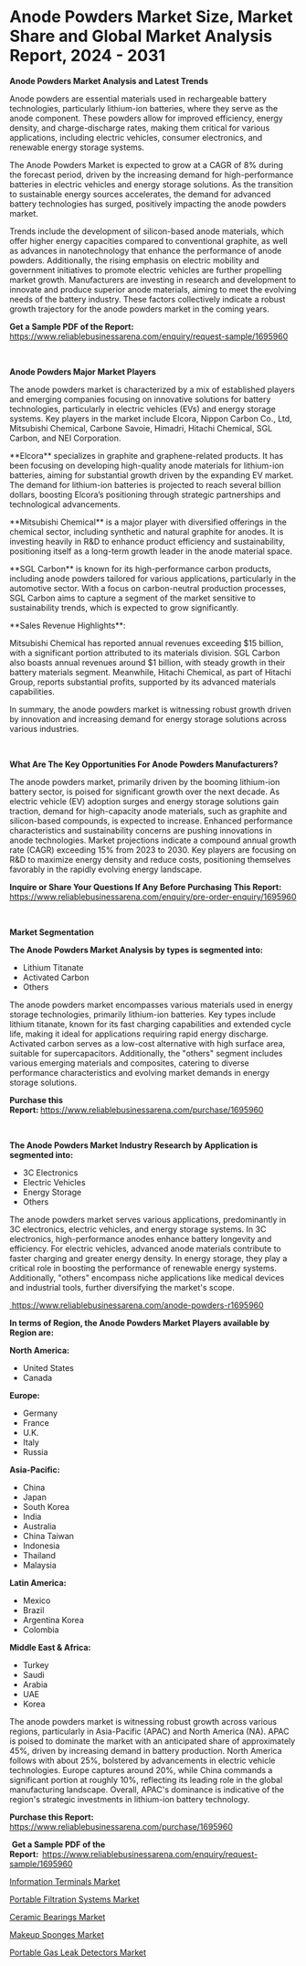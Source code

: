<p><h1>Anode Powders Market Size, Market Share and Global Market Analysis Report, 2024 - 2031</h1></p><p><strong>Anode Powders Market Analysis and Latest Trends</strong></p>
<p><p>Anode powders are essential materials used in rechargeable battery technologies, particularly lithium-ion batteries, where they serve as the anode component. These powders allow for improved efficiency, energy density, and charge-discharge rates, making them critical for various applications, including electric vehicles, consumer electronics, and renewable energy storage systems. </p><p>The Anode Powders Market is expected to grow at a CAGR of 8% during the forecast period, driven by the increasing demand for high-performance batteries in electric vehicles and energy storage solutions. As the transition to sustainable energy sources accelerates, the demand for advanced battery technologies has surged, positively impacting the anode powders market.</p><p>Trends include the development of silicon-based anode materials, which offer higher energy capacities compared to conventional graphite, as well as advances in nanotechnology that enhance the performance of anode powders. Additionally, the rising emphasis on electric mobility and government initiatives to promote electric vehicles are further propelling market growth. Manufacturers are investing in research and development to innovate and produce superior anode materials, aiming to meet the evolving needs of the battery industry. These factors collectively indicate a robust growth trajectory for the anode powders market in the coming years.</p></p>
<p><strong>Get a Sample PDF of the Report:&nbsp;</strong> <a href="https://www.reliablebusinessarena.com/enquiry/request-sample/1695960?utm_campaign=1399&utm_medium=2&utm_source=Github&utm_content=ia&utm_term=19102024&utm_id=anode-powders">https://www.reliablebusinessarena.com/enquiry/request-sample/1695960</a></p>
<p>&nbsp;</p>
<p><strong>Anode Powders Major Market Players</strong></p>
<p><p>The anode powders market is characterized by a mix of established players and emerging companies focusing on innovative solutions for battery technologies, particularly in electric vehicles (EVs) and energy storage systems. Key players in the market include Elcora, Nippon Carbon Co., Ltd, Mitsubishi Chemical, Carbone Savoie, Himadri, Hitachi Chemical, SGL Carbon, and NEI Corporation.</p><p>**Elcora** specializes in graphite and graphene-related products. It has been focusing on developing high-quality anode materials for lithium-ion batteries, aiming for substantial growth driven by the expanding EV market. The demand for lithium-ion batteries is projected to reach several billion dollars, boosting Elcora’s positioning through strategic partnerships and technological advancements.</p><p>**Mitsubishi Chemical** is a major player with diversified offerings in the chemical sector, including synthetic and natural graphite for anodes. It is investing heavily in R&D to enhance product efficiency and sustainability, positioning itself as a long-term growth leader in the anode material space.</p><p>**SGL Carbon** is known for its high-performance carbon products, including anode powders tailored for various applications, particularly in the automotive sector. With a focus on carbon-neutral production processes, SGL Carbon aims to capture a segment of the market sensitive to sustainability trends, which is expected to grow significantly.</p><p>**Sales Revenue Highlights**:</p><p>Mitsubishi Chemical has reported annual revenues exceeding $15 billion, with a significant portion attributed to its materials division. SGL Carbon also boasts annual revenues around $1 billion, with steady growth in their battery materials segment. Meanwhile, Hitachi Chemical, as part of Hitachi Group, reports substantial profits, supported by its advanced materials capabilities.</p><p>In summary, the anode powders market is witnessing robust growth driven by innovation and increasing demand for energy storage solutions across various industries.</p></p>
<p>&nbsp;</p>
<p><strong>What Are The Key Opportunities For Anode Powders Manufacturers?</strong></p>
<p><p>The anode powders market, primarily driven by the booming lithium-ion battery sector, is poised for significant growth over the next decade. As electric vehicle (EV) adoption surges and energy storage solutions gain traction, demand for high-capacity anode materials, such as graphite and silicon-based compounds, is expected to increase. Enhanced performance characteristics and sustainability concerns are pushing innovations in anode technologies. Market projections indicate a compound annual growth rate (CAGR) exceeding 15% from 2023 to 2030. Key players are focusing on R&D to maximize energy density and reduce costs, positioning themselves favorably in the rapidly evolving energy landscape.</p></p>
<p><strong>Inquire or Share Your Questions If Any Before Purchasing This Report:</strong> <a href="https://www.reliablebusinessarena.com/enquiry/pre-order-enquiry/1695960?utm_campaign=1399&utm_medium=2&utm_source=Github&utm_content=ia&utm_term=19102024&utm_id=anode-powders">https://www.reliablebusinessarena.com/enquiry/pre-order-enquiry/1695960</a></p>
<p>&nbsp;</p>
<p><strong>Market Segmentation</strong></p>
<p><strong>The Anode Powders Market Analysis by types is segmented into:</strong></p>
<p><ul><li>Lithium Titanate</li><li>Activated Carbon</li><li>Others</li></ul></p>
<p><p>The anode powders market encompasses various materials used in energy storage technologies, primarily lithium-ion batteries. Key types include lithium titanate, known for its fast charging capabilities and extended cycle life, making it ideal for applications requiring rapid energy discharge. Activated carbon serves as a low-cost alternative with high surface area, suitable for supercapacitors. Additionally, the "others" segment includes various emerging materials and composites, catering to diverse performance characteristics and evolving market demands in energy storage solutions.</p></p>
<p><strong>Purchase this Report:&nbsp;</strong><a href="https://www.reliablebusinessarena.com/purchase/1695960?utm_campaign=1399&utm_medium=2&utm_source=Github&utm_content=ia&utm_term=19102024&utm_id=anode-powders">https://www.reliablebusinessarena.com/purchase/1695960</a></p>
<p>&nbsp;</p>
<p><strong>The Anode Powders Market Industry Research by Application is segmented into:</strong></p>
<p><ul><li>3C Electronics</li><li>Electric Vehicles</li><li>Energy Storage</li><li>Others</li></ul></p>
<p><p>The anode powders market serves various applications, predominantly in 3C electronics, electric vehicles, and energy storage systems. In 3C electronics, high-performance anodes enhance battery longevity and efficiency. For electric vehicles, advanced anode materials contribute to faster charging and greater energy density. In energy storage, they play a critical role in boosting the performance of renewable energy systems. Additionally, "others" encompass niche applications like medical devices and industrial tools, further diversifying the market's scope.</p></p>
<p><a href="https://www.reliablebusinessarena.com/anode-powders-r1695960?utm_campaign=1399&utm_medium=2&utm_source=Github&utm_content=ia&utm_term=19102024&utm_id=anode-powders">&nbsp;https://www.reliablebusinessarena.com/anode-powders-r1695960</a></p>
<p><strong>In terms of Region, the Anode Powders Market Players available by Region are:</strong></p>
<p>
    <p> <strong> North America: </strong>
        <ul>
            <li>United States</li>
            <li>Canada</li>
        </ul>
        </p> 
    <p> <strong> Europe: </strong>
        <ul>
            <li>Germany</li>
            <li>France</li>
            <li>U.K.</li>
            <li>Italy</li>
            <li>Russia</li>
        </ul>
        </p> 
    <p> <strong> Asia-Pacific: </strong>
        <ul>
            <li>China</li>
            <li>Japan</li>
            <li>South Korea</li>
            <li>India</li>
            <li>Australia</li>
            <li>China Taiwan</li>
            <li>Indonesia</li>
            <li>Thailand</li>
            <li>Malaysia</li>
        </ul>
        </p> 
    <p> <strong> Latin America: </strong>
        <ul>
            <li>Mexico</li>
            <li>Brazil</li>
            <li>Argentina Korea</li>
            <li>Colombia</li>
        </ul>
        </p> 
    <p> <strong> Middle East & Africa: </strong>
        <ul>
            <li>Turkey</li>
            <li>Saudi</li>
            <li>Arabia</li>
            <li>UAE</li>
            <li>Korea</li>
        </ul>
    </p>
    </p>
<p><p>The anode powders market is witnessing robust growth across various regions, particularly in Asia-Pacific (APAC) and North America (NA). APAC is poised to dominate the market with an anticipated share of approximately 45%, driven by increasing demand in battery production. North America follows with about 25%, bolstered by advancements in electric vehicle technologies. Europe captures around 20%, while China commands a significant portion at roughly 10%, reflecting its leading role in the global manufacturing landscape. Overall, APAC's dominance is indicative of the region's strategic investments in lithium-ion battery technology.</p></p>
<p><strong>Purchase this Report: </strong><a href="https://www.reliablebusinessarena.com/purchase/1695960?utm_campaign=1399&utm_medium=2&utm_source=Github&utm_content=ia&utm_term=19102024&utm_id=anode-powders">https://www.reliablebusinessarena.com/purchase/1695960</a></p>
<p>&nbsp;<strong>Get a Sample PDF of the Report:&nbsp;&nbsp;</strong><a href="https://www.reliablebusinessarena.com/enquiry/request-sample/1695960?utm_campaign=1399&utm_medium=2&utm_source=Github&utm_content=ia&utm_term=19102024&utm_id=anode-powders">https://www.reliablebusinessarena.com/enquiry/request-sample/1695960</a></p>
<p><strong></strong></p>
<p><p><a href="https://issuu.com/reportprime-2/docs/information-terminals-market-size-2_17c3cda62f1017?utm_campaign=1399&utm_medium=2&utm_source=Github&utm_content=ia&utm_term=19102024&utm_id=anode-powders">Information Terminals Market</a></p><p><a href="https://www.linkedin.com/pulse/global-portable-filtration-systems-market-trends-innovations-h0pdc?utm_campaign=1399&utm_medium=2&utm_source=Github&utm_content=ia&utm_term=19102024&utm_id=anode-powders">Portable Filtration Systems Market</a></p><p><a href="https://www.linkedin.com/pulse/regulatory-landscape-its-influence-global-ceramic-bearings-market-xkogc?utm_campaign=1399&utm_medium=2&utm_source=Github&utm_content=ia&utm_term=19102024&utm_id=anode-powders">Ceramic Bearings Market</a></p><p><a href="https://github.com/tamvrosiya/Market-Research-Report-List-6/blob/main/makeup-sponges-market.md?utm_campaign=1399&utm_medium=2&utm_source=Github&utm_content=ia&utm_term=19102024&utm_id=anode-powders">Makeup Sponges Market</a></p><p><a href="https://www.linkedin.com/pulse/portable-gas-leak-detectors-market-size-growth-industry-rzgpc?utm_campaign=1399&utm_medium=2&utm_source=Github&utm_content=ia&utm_term=19102024&utm_id=anode-powders">Portable Gas Leak Detectors Market</a></p></p>